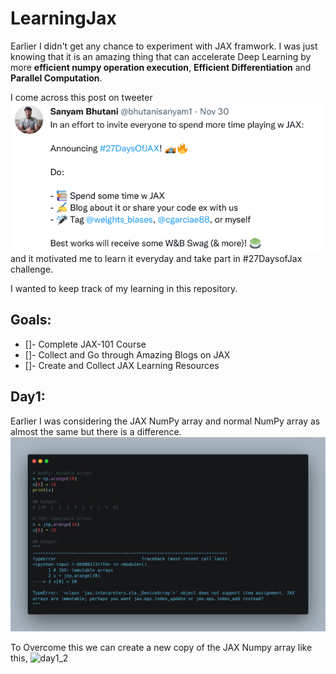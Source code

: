 # LearningJax

Earlier I didn't get any chance to experiment with JAX framwork. I was just knowing that it is an amazing thing that can accelerate Deep Learning by more **efficient numpy operation execution**, **Efficient Differentiation** and **Parallel Computation**. 

I come across this post on tweeter
![sayam_butani](/resources/images/sanyam_tweet.png)
and it motivated me to learn it everyday and take part in #27DaysofJax challenge.

I wanted to keep track of my learning in this repository.

## Goals:
* []- Complete JAX-101 Course
* []- Collect and Go through Amazing Blogs on JAX
* []- Create and Collect JAX Learning Resources

## Day1:

Earlier I was considering the JAX NumPy array and normal NumPy array as almost the same but there is a difference.
![day1_1](/resources/images/Day1_1.jpeg)

To Overcome this we can create a new copy of the JAX Numpy array like this,
![day1_2](/resources/images/Day1_2.jpeg)